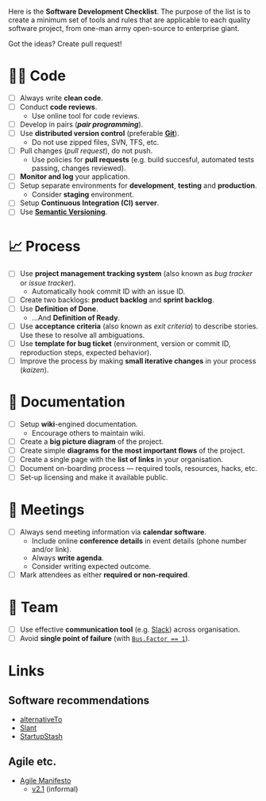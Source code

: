 Here is the **Software Development Checklist**. The purpose of the list is to create a minimum set of tools and rules that are applicable to each quality software project, from one-man army open-source to enterprise giant.

Got the ideas? Create pull request!

# 👩‍💻 Code

* [ ] Always write **clean code**.
* [ ] Conduct **code reviews**.  
    * Use online tool for code reviews.  
* [ ] Develop in pairs (***pair programming***).
* [ ] Use **distributed version control** (preferable **[Git](https://github.com/git/git)**).
    * Do not use zipped files, SVN, TFS, etc.
* [ ] Pull changes (*pull request*), do not push.
    * Use policies for **pull requests** (e.g. build succesful, automated tests passing, changes reviewed).
* [ ] **Monitor and log** your application.
* [ ] Setup separate environments for **development**, **testing** and **production**.
    * Consider **staging** environment.
* [ ] Setup **Continuous Integration (CI) server**.
* [ ] Use **[Semantic Versioning](https://semver.org/)**.

# 📈 Process

* [ ] Use **project management tracking system** (also known as *bug tracker* or *issue tracker*).
    * Automatically hook commit ID with an issue ID.
* [ ] Create two backlogs: **product backlog** and **sprint backlog**.
* [ ] Use **Definition of Done**.
    * ...And **Definition of Ready**.
* [ ] Use **acceptance criteria** (also known as *exit criteria*) to describe stories. Use these to resolve all ambiguations.
* [ ] Use **template for bug ticket** (environment, version or commit ID, reproduction steps, expected behavior).
* [ ] Improve the process by making **small iterative changes** in your process (*kaizen*).

# 📃 Documentation

* [ ] Setup **wiki**-engined documentation.
    * Encourage others to maintain wiki.
* [ ] Create a **big picture diagram** of the project.
* [ ] Create simple **diagrams for the most important flows** of the project.
* [ ] Create a single page with the **list of links** in your organisation.
* [ ] Document on-boarding process — required tools, resources, hacks, etc.
* [ ] Set-up licensing and make it available public.

# 📆 Meetings

* [ ] Always send meeting information via **calendar software**.
    * Include online **conference details** in event details (phone number and/or link).
    *  Always **write agenda**.
    * Consider writing expected outcome.
* [ ] Mark attendees as either **required or non-required**.

# 💬 Team

* [ ]  Use effective **communication tool** (e.g. [Slack](https://slack.com/)) across organisation.
* [ ] Avoid **single point of failure** (with [`Bus.Factor == 1`](https://en.wikipedia.org/wiki/Bus_factor)).

# Links

## Software recommendations
* [alternativeTo](https://alternativeto.net/)
* [Slant](https://www.slant.co/)
* [StartupStash](http://startupstash.com/)

## Agile etc.
* [Agile Manifesto](http://agilemanifesto.org)
    * [v2.1](https://agilescout.com/agile-manifesto-2-1-moreagile-manifesto/) (informal)
